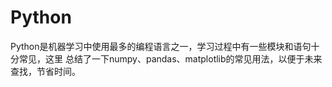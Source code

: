 # Python
Python是机器学习中使用最多的编程语言之一，学习过程中有一些模块和语句十分常见，这里 总结了一下numpy、pandas、matplotlib的常见用法，以便于未来查找，节省时间。

